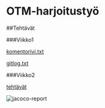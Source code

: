 # OTM-harjoitustyö

##Tehtävät

###Viikko1

[komentorivi.txt](https://github.com/juliagron/otm-harjoitustyo/blob/master/laskarit/viikko1/komentorivi.txt)

[gitlog.txt](https://github.com/juliagron/otm-harjoitustyo/blob/master/laskarit/viikko1/gitlog.txt)

###Viikko2

[tehtävät](https://github.com/juliagron/otm-harjoitustyo/tree/master/laskarit/viikko2)

![jacoco-report](file:///home/juliagro/otm-harjoitustyo/laskarit/viikko2/jacoco_report.png)
